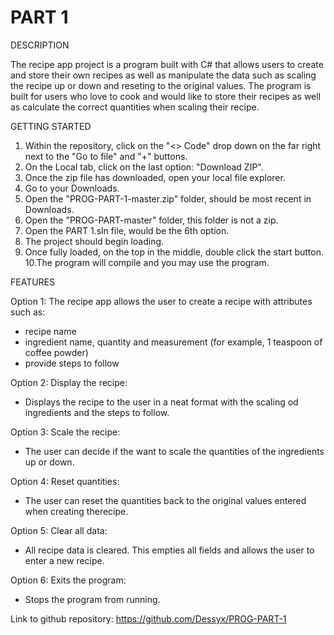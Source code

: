# PART 1

DESCRIPTION

The recipe app project is a program built with C# that allows users to create and store their own recipes
as well as manipulate the data such as scaling the recipe up or down and reseting to the original values. 
The program is built for users who love to cook and would like to store their recipes as well as calculate 
the correct quantities when scaling their recipe. 

GETTING STARTED

1. Within the repository, click on the "<> Code" drop down on the far right 
   next to the "Go to file" and "+" buttons.
2. On the Local tab, click on the last option: "Download ZIP".
3. Once the zip file has downloaded, open your local file explorer.
4. Go to your Downloads.
5. Open the "PROG-PART-1-master.zip" folder, should be most recent in Downloads.
6. Open the "PROG-PART-master" folder, this folder is not a zip.
7. Open the PART 1.sln file, would be the 6th option.
8. The project should begin loading.
9. Once fully loaded, on the top in the middle, double click the start button.
10.The program will compile and you may use the program. 

FEATURES

Option 1: The recipe app allows the user to create a recipe with attributes such as:
- recipe name
- ingredient name, quantity and measurement (for example, 1 teaspoon of coffee powder)
- provide steps to follow

Option 2: Display the recipe:
- Displays the recipe to the user in a neat format with the scaling od ingredients and 
  the steps to follow.

Option 3: Scale the recipe:
- The user can decide if the want to scale the quantities of the ingredients up or down.

Option 4: Reset quantities:
- The user can reset the quantities back to the original values entered when creating 
  therecipe.

Option 5: Clear all data:
- All recipe data is cleared. This empties all fields and allows the user to enter a new
  recipe.

Option 6: Exits the program:
- Stops the program from running.

Link to github repository: https://github.com/Dessyx/PROG-PART-1 

